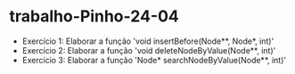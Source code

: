 # trabalho-Pinho-24-04

- Exercício 1: Elaborar a função 'void insertBefore(Node**, Node*, int)'
- Exercício 2: Elaborar a função 'void deleteNodeByValue(Node**, int)'
- Exercício 3: Elaborar a função 'Node* searchNodeByValue(Node**, int)'

